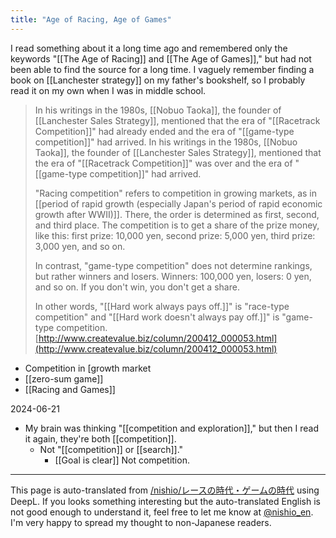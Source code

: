```yaml
---
title: "Age of Racing, Age of Games"
---
```


I read something about it a long time ago and remembered only the keywords "[[The Age of Racing]] and [[The Age of Games]]," but had not been able to find the source for a long time.
I vaguely remember finding a book on [[Lanchester strategy]] on my father's bookshelf, so I probably read it on my own when I was in middle school.

>  In his writings in the 1980s, [[Nobuo Taoka]], the founder of [[Lanchester Sales Strategy]], mentioned that the era of "[[Racetrack Competition]]" had already ended and the era of "[[game-type competition]]" had arrived. In his writings in the 1980s, [[Nobuo Taoka]], the founder of [[Lanchester Sales Strategy]], mentioned that the era of "[[Racetrack Competition]]" was over and the era of "[[game-type competition]]" had arrived.
>
>  "Racing competition" refers to competition in growing markets, as in [[period of rapid growth (especially Japan's period of rapid economic growth after WWII)]].
>  There, the order is determined as first, second, and third place.
>  The competition is to get a share of the prize money, like this: first prize: 10,000 yen, second prize: 5,000 yen, third prize: 3,000 yen, and so on.
>
>  In contrast, "game-type competition" does not determine rankings, but rather winners and losers.
>  Winners: 100,000 yen, losers: 0 yen, and so on.
>  If you don't win, you don't get a share.
>
>  In other words, "[[Hard work always pays off.]]" is "race-type competition" and "[[Hard work doesn't always pay off.]]" is "game-type competition.
[http://www.createvalue.biz/column/200412_000053.html](http://www.createvalue.biz/column/200412_000053.html)

- Competition in [growth market
- [[zero-sum game]]
- [[Racing and Games]]

2024-06-21
- My brain was thinking "[[competition and exploration]]," but then I read it again, they're both [[competition]].
    - Not "[[competition]] or [[search]]."
        - [[Goal is clear]] Not competition.

---
This page is auto-translated from [/nishio/レースの時代・ゲームの時代](https://scrapbox.io/nishio/レースの時代・ゲームの時代) using DeepL. If you looks something interesting but the auto-translated English is not good enough to understand it, feel free to let me know at [@nishio_en](https://twitter.com/nishio_en). I'm very happy to spread my thought to non-Japanese readers.